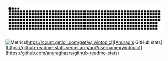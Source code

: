 
![](https://raw.githubusercontent.com/wintopic/wintopic/main/assets/github-contribution-grid-snake.svg)
![Metrics](https://metrics.lecoq.io/wintopic?template=classic&config.timezone=Asia%2FShanghai)!https://count.getloli.com/get/@:wintopic[![Anurag's GitHub stats](https://github-readme-stats.vercel.app/api?username=wintopic)](https://github.com/anuraghazra/github-readme-stats)

